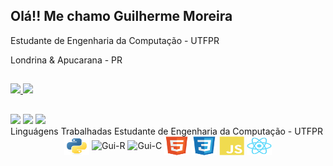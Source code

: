 ## Olá!! Me chamo Guilherme Moreira 
 <a>Estudante de Engenharia da Computação - UTFPR</a>
 <p>Londrina & Apucarana - PR</p>

 
 ##
 <div>
  <a href="https://github.com/GMLF">
  <img height="170" src="https://github-readme-stats.vercel.app/api?username=GMLF&show_icons=true&theme=dark&include_all_commits=true&count_private=true"/>
  <img height="170" src="https://github-readme-stats.vercel.app/api/top-langs/?username=GMLF&layout=compact&langs_count=7&theme=dark"/>
</div>
  
##
 
 <div> 
  <a href="https://instagram.com/guii_moreiira" target="_blank"><img src="https://img.shields.io/badge/-Instagram-%23E4405F?style=for-the-badge&logo=instagram&logoColor=white" target="_blank"></a>
 <a href="https://discord.gg/BVJfpu96mx" target="_blank"><img src="https://img.shields.io/badge/Discord-7289DA?style=for-the-badge&logo=discord&logoColor=white" target="_blank"></a> 
  <a href = "mailto:guilhermefurlaneto@alunos.utfpr.edu.br"><img src="https://img.shields.io/badge/-Gmail-%23333?style=for-the-badge&logo=gmail&logoColor=white" target="_blank"></a>
 
</div>

 <div>Linguágens Trabalhadas 
 <a>Estudante de Engenharia da Computação - UTFPR</a>
<div align="center">
  <img align="center" alt="Gui-Python" height="30" width="40" src="https://raw.githubusercontent.com/devicons/devicon/master/icons/python/python-original.svg">
  <img align="center" alt="Gui-R" height="30" width="40" src="https://cdn.jsdelivr.net/gh/devicons/devicon/icons/r/r-original.svg">
  <img align="center" alt="Gui-C" height="30" width="40" src="https://cdn.jsdelivr.net/gh/devicons/devicon/icons/c/c-plain.svg">
  <img align="center" alt="Gui-HTML" height="30" width="40" src="https://raw.githubusercontent.com/devicons/devicon/master/icons/html5/html5-original.svg">
  <img align="center" alt="Gui-CSS" height="30" width="40" src="https://raw.githubusercontent.com/devicons/devicon/master/icons/css3/css3-original.svg">
  <img align="center" alt="Gui-Js" height="30" width="40" src="https://raw.githubusercontent.com/devicons/devicon/master/icons/javascript/javascript-plain.svg">
  <img align="center" alt="Gui-React" height="30" width="40" src="https://raw.githubusercontent.com/devicons/devicon/master/icons/react/react-original.svg">
</div>
</div>
